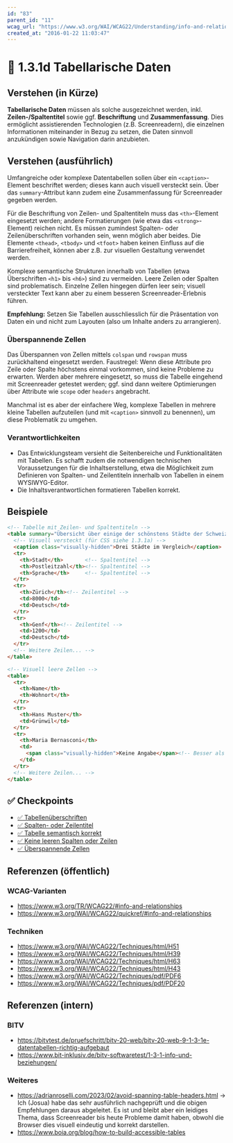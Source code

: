 ```yaml
---
id: "83"
parent_id: "11"
wcag_url: "https://www.w3.org/WAI/WCAG22/Understanding/info-and-relationships.html"
created_at: "2016-01-22 11:03:47"
---
```


# 📜 1.3.1d Tabellarische Daten

## Verstehen (in Kürze)

**Tabellarische Daten** müssen als solche ausgezeichnet werden, inkl. **Zeilen-/Spaltentitel** sowie ggf. **Beschriftung** und **Zusammenfassung**. Dies ermöglicht assistierenden Technologien (z.B. Screenreadern), die einzelnen Informationen miteinander in Bezug zu setzen, die Daten sinnvoll anzukündigen sowie Navigation darin anzubieten.

## Verstehen (ausführlich)

Umfangreiche oder komplexe Datentabellen sollen über ein `<caption>`-Element beschriftet werden; dieses kann auch visuell versteckt sein. Über das `summary`-Attribut kann zudem eine Zusammenfassung für Screenreader gegeben werden.

Für die Beschriftung von Zeilen- und Spaltentiteln muss das `<th>`-Element eingesetzt werden; andere Formatierungen (wie etwa das `<strong>`-Element) reichen nicht. Es müssen zumindest Spalten- oder Zeilenüberschriften vorhanden sein, wenn möglich aber beides. Die Elemente `<thead>`, `<tbody>` und `<tfoot>` haben keinen Einfluss auf die Barrierefreiheit, können aber z.B. zur visuellen Gestaltung verwendet werden.

Komplexe semantische Strukturen innerhalb von Tabellen (etwa Überschriften `<h1>` bis `<h6>`) sind zu vermeiden. Leere Zeilen oder Spalten sind problematisch. Einzelne Zellen hingegen dürfen leer sein; visuell versteckter Text kann aber zu einem besseren Screenreader-Erlebnis führen.

**Empfehlung:** Setzen Sie Tabellen ausschliesslich für die Präsentation von Daten ein und nicht zum Layouten (also um Inhalte anders zu arrangieren).

### Überspannende Zellen

Das Überspannen von Zellen mittels `colspan` und `rowspan` muss zurückhaltend eingesetzt werden. Faustregel: Wenn diese Attribute pro Zeile oder Spalte höchstens einmal vorkommen, sind keine Probleme zu erwarten. Werden aber mehrere eingesetzt, so muss die Tabelle eingehend mit Screenreader getestet werden; ggf. sind dann weitere Optimierungen über Attribute wie `scope` oder `headers` angebracht.

Manchmal ist es aber der einfachere Weg, komplexe Tabellen in mehrere kleine Tabellen aufzuteilen (und mit `<caption>` sinnvoll zu benennen), um diese Problematik zu umgehen.

### Verantwortlichkeiten

- Das Entwicklungsteam versieht die Seitenbereiche und Funktionalitäten mit Tabellen. Es schafft zudem die notwendigen technischen Voraussetzungen für die Inhaltserstellung, etwa die Möglichkeit zum Definieren von Spalten- und Zeilentiteln innerhalb von Tabellen in einem WYSIWYG-Editor.
- Die Inhaltsverantwortlichen formatieren Tabellen korrekt.

## Beispiele

```html
<!-- Tabelle mit Zeilen- und Spaltentiteln -->
<table summary="Übersicht über einige der schönstens Städte der Schweiz">
  <!-- Visuell versteckt (für CSS siehe 1.3.1a) -->
  <caption class="visually-hidden">Drei Städte im Vergleich</caption>
  <tr>
    <th>Stadt</th>       <!-- Spaltentitel -->
    <th>Postleitzahl</th><!-- Spaltentitel -->
    <th>Sprache</th>     <!-- Spaltentitel -->
  </tr>
  <tr>
    <th>Zürich</th><!-- Zeilentitel -->
    <td>8000</td>
    <td>Deutsch</td>
  </tr>
  <tr>
    <th>Genf</th><!-- Zeilentitel -->
    <td>1200</td>
    <td>Deutsch</td>
  </tr>
  <!-- Weitere Zeilen... -->
</table>

<!-- Visuell leere Zellen -->
<table>
  <tr>
    <th>Name</th>
    <th>Wohnort</th>
  </tr>
  <tr>
    <th>Hans Muster</th>
    <td>Grünwil</td>
  </tr>
  <tr>
    <th>Maria Bernasconi</th>
    <td>
      <span class="visually-hidden">Keine Angabe</span><!-- Besser als leer; könnte auch ein Icon mit alt-Text sein -->
    </td>
  </tr>
  <!-- Weitere Zeilen... -->
</table>
```

## ✅ Checkpoints

- [✅ Tabellenüberschriften](tabellenueberschriften)
- [✅ Spalten- oder Zeilentitel](spalten-oder-zeilentitel)
- [✅ Tabelle semantisch korrekt](tabelle-semantisch-korrekt)
- [✅ Keine leeren Spalten oder Zeilen](keine-leeren-spalten-oder-zeilen)
- [✅ Überspannende Zellen](ueberspannende-zellen)

## Referenzen (öffentlich)

### WCAG-Varianten
- <https://www.w3.org/TR/WCAG22/#info-and-relationships>
- <https://www.w3.org/WAI/WCAG22/quickref/#info-and-relationships>

### Techniken
- <https://www.w3.org/WAI/WCAG22/Techniques/html/H51>
- <https://www.w3.org/WAI/WCAG22/Techniques/html/H39>
- <https://www.w3.org/WAI/WCAG22/Techniques/html/H63>
- <https://www.w3.org/WAI/WCAG22/Techniques/html/H43>
- <https://www.w3.org/WAI/WCAG22/Techniques/pdf/PDF6>
- <https://www.w3.org/WAI/WCAG22/Techniques/pdf/PDF20>

## Referenzen (intern)

### BITV
- <https://bitvtest.de/pruefschritt/bitv-20-web/bitv-20-web-9-1-3-1e-datentabellen-richtig-aufgebaut>
- <https://www.bit-inklusiv.de/bitv-softwaretest/1-3-1-info-und-beziehungen/>

### Weiteres
- <https://adrianroselli.com/2023/02/avoid-spanning-table-headers.html> → Ich (Josua) habe das sehr ausführlich nachgeprüft und die obigen Empfehlungen daraus abgeleitet. Es ist und bleibt aber ein leidiges Thema, dass Screenreader bis heute Probleme damit haben, obwohl die Browser dies visuell eindeutig und korrekt darstellen.
- <https://www.boia.org/blog/how-to-build-accessible-tables>